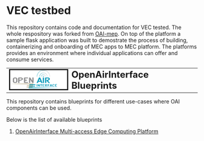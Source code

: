 # VEC testbed

This repository contains code and documentation for VEC tested. The whole respository was forked from [OAI-mep](https://gitlab.eurecom.fr/oai/orchestration/blueprints). On top of the platform a sample flask application was built to demostrate the process of building, containerizing and onboarding of MEC apps to MEC platform. The platforms provides an environment where individual applications can offer and consume services.

<table style="border-collapse: collapse; border: none;">
  <tr style="border-collapse: collapse; border: none;">
    <td style="border-collapse: collapse; border: none;">
      <a href="http://www.openairinterface.org/">
         <img src="./images/oai_final_logo.png" alt="" border=3 height=50 width=150>
         </img>
      </a>
    </td>
    <td style="border-collapse: collapse; border: none; vertical-align: center;">
      <b><font size = "5">OpenAirInterface Blueprints</font></b>
    </td>
  </tr>
</table>

This repository contains blueprints for different use-cases where OAI components can be used. 

Below is the list of available blueprints

1. [OpenAirInterface Multi-access Edge Computing Platform](./mep/README.md)
